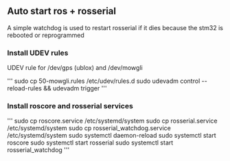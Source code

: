 ## Auto start ros + rosserial

A simple watchdog is used to restart rosserial if it dies because the stm32 is rebooted or reprogrammed

### Install UDEV rules

UDEV rule for /dev/gps (ublox) and /dev/mowgli

'''
sudo cp 50-mowgli.rules /etc/udev/rules.d
sudo udevadm control --reload-rules && udevadm trigger
'''

### Install roscore and rosserial services
'''
sudo cp roscore.service /etc/systemd/system
sudo cp rosserial.service /etc/systemd/system 
sudo cp rosserial_watchdog.service /etc/systemd/system
sudo systemctl daemon-reload
sudo systemctl start roscore
sudo systemctl start rosserial
sudo systemctl start rosserial_watchdog
'''

